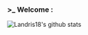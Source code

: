 ### >_ Welcome : 

![Landris18's github stats](https://github-readme-stats.vercel.app/api?username=Landris18&theme=react&show_icons=true&line_height=20&locale=fr&include_all_commits=true&count_private=true)
